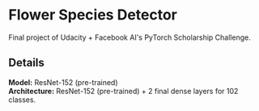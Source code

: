 # Flower Species Detector
Final project of Udacity + Facebook AI's PyTorch Scholarship Challenge.
<br>
## Details
<b>Model:</b> ResNet-152 (pre-trained)
<br>
<b>Architecture:</b> ResNet-152 (pre-trained) + 2 final dense layers for 102 classes.
